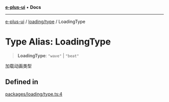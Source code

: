 [**e-plus-ui**](../../../README.md) • **Docs**

***

[e-plus-ui](../../../modules.md) / [loading/type](../README.md) / LoadingType

# Type Alias: LoadingType

> **LoadingType**: `"wave"` \| `"beat"`

加载动画类型

## Defined in

[packages/loading/type.ts:4](https://github.com/c-eqian/e-plus-ui/blob/583356870441cbe8e3c917dfd7ad56ce5ac6f88a/packages/loading/type.ts#L4)
